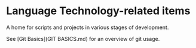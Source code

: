 # Language Technology-related items
A home for scripts and projects in various stages of development.

See [Git Basics](GIT BASICS.md) for an overview of git usage.
